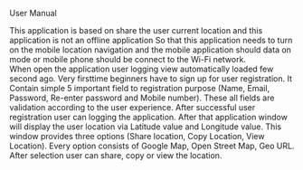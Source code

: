 User Manual 

This application is based on share the user current location and this application is not an offline application So that this application needs to turn on the mobile location navigation and the mobile application should data on mode or mobile phone should be connect to the Wi-Fi network.  
When open the application user logging view automatically loaded few second ago. Very firsttime beginners have to sign up for user registration. It Contain simple 5 important field to registration purpose (Name, Email, Password, Re-enter password and Mobile number). These all fields are validation according to the user experience. After successful user registration user can logging the application. 
 After that application window will display the user location via Latitude value and Longitude value. This window provides three options (Share location, Copy Location, View Location). Every option consists of Google Map, Open Street Map, Geo URL. After selection user can share, copy or view the location. 
 
 
